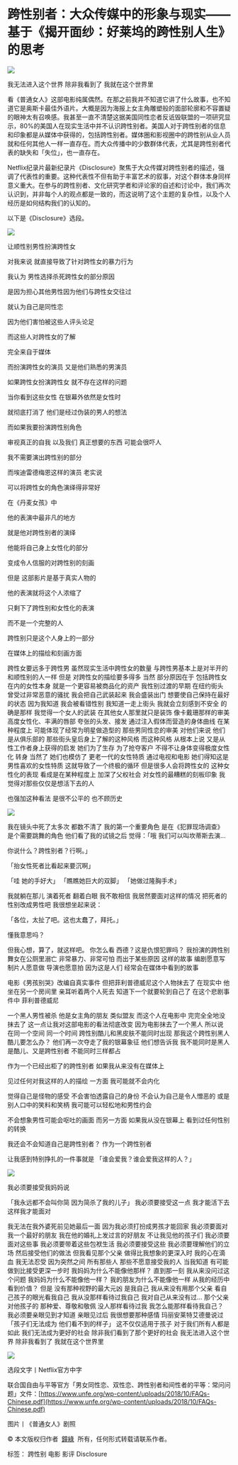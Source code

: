 # 跨性别者：大众传媒中的形象与现实——基于《揭开面纱：好莱坞的跨性别人生》的思考

[![](https://img3.doubanio.com/icon/u3578609-13.jpg)](https://www.douban.com/people/Turkeyears/)

我无法进入这个世界 除非我看到了 我就在这个世界里

看《普通女人》这部电影纯属偶然。在那之前我并不知道它讲了什么故事，也不知道它是奥斯卡最佳外语片。大概是因为海报上女主角雕塑般的面部轮廓和不容置疑的眼神太有召唤感。我甚至一直不清楚这据美国同性恋者反诋毁联盟的一项研究显示，80%的美国人在现实生活中并不认识跨性别者。美国人对于跨性别者的信息和印象都是从媒体中获得的，包括跨性别者。媒体圈和影视圈中的跨性别从业人员就和任何其他人一样一直存在。而大众传播中的少数群体代表，尤其是跨性别者代表的缺失和「失位」，也一直存在。

Netflix纪录片最新纪录片《Disclosure》聚焦于大众传媒对跨性别者的描述，强调了代表性的重要。这种代表性不但有助于丰富艺术的叙事，对这个群体本身同样意义重大。在参与的跨性别者、文化研究学者和评论家的自述和讨论中，我们再次认识到，并非每个人的观点都是一致的，而这说明了这个主题的复杂性，以及个人经历是如何结构我们的认知的。

以下是《Disclosure》选段。

![](https://img1.doubanio.com/view/thing_review/l/public/p4740418.webp)

让顺性别男性扮演跨性女

对我来说 就直接导致了针对跨性女的暴力行为

我认为 男性选择杀死跨性女的部分原因

是因为担心其他男性因为他们与跨性女交往过

就认为自己是同性恋

因为他们害怕被这些人评头论足

而这些人对跨性女的了解

完全来自于媒体

而扮演跨性女的演员 又是他们熟悉的男演员

如果跨性女扮演跨性女 就不存在这样的问题

当你看到这些女性 在银幕外依然是女性时

就彻底打消了 他们是经过伪装的男人的想法

而如果我要扮演跨性别角色

审视真正的自我 以及我们 真正想要的东西 可能会很吓人

我不需要演出跨性别的部分

而埃迪雷德梅恩这样的演员 老实说

可以将跨性女的角色演绎得非常好

在《丹麦女孩》中

他的表演中最非凡的地方

就是他对跨性别者的演绎

他能将自己身上女性化的部分

变成令人信服的对跨性别的刻画

但是 这部影片是基于真实人物的

他的表演就将这个人浓缩了

只剩下了跨性别和女性化的表演

而不是一个完整的人

跨性别只是这个人身上的一部分

在媒体上的描绘和刻画方面

跨性女要远多于跨性男 虽然现实生活中跨性女的数量 与跨性男基本上是对半开的 和顺性别的人一样 但是 对跨性女的描绘要多得多 当然 部分原因在于 包括跨性女在内的女性本身 就是一个更容易被商品化的资产 我性别过渡的早期 在纽约街头 曾受过非常恶意的骚扰 我会把自己武装起来 我会盛装出门 想要使自己保持在最好的状态 因为我知道 我会被看错性别 我知道一走上街头 我就会立刻感到不安全 的确是那样 我觉得一个女人的武装 在其他女人那里就只是装饰 像卡戴珊那样的审美 高度女性化、丰满的唇部 夸张的头发、接发 通过注入假体而营造的身体曲线 在某种程度上 可能体现了经常为明星做造型的 那些男同性恋的审美 对他们来说 他们是从俱乐部的 那些街头皇后身上了解的这种风格 而这种风格 从根本上说 又是从性工作者身上获得的启发 她们为了生存 为了抢夺客户 不得不让身体变得极度女性化 转身 当然了 她们也模仿了 更老一代的女性特质 通过电视和电影 她们得知这是男性喜欢的女性特质 这就导致了一个终极的循环 但是很多人会将跨性女的 这种女性化的表现 看成是在某种程度上 加深了父权社会 对女性的最糟糕的刻板印象 我觉得对那些仅仅是想活下去的人

也强加这种看法 是很不公平的 也不顾历史

![](https://img2.doubanio.com/view/thing_review/l/public/p4740421.webp)

我在镜头中死了太多次 都数不清了 我的第一个重要角色 是在《犯罪现场调查》 是个需要跳舞的角色 他们看了我的试镜之后 觉得：「哦 我们可以叫坎蒂斯去演…

你说什么？跨性别者？行啊。」

「抬女性死者比看起来要沉啊」

「哇 她的手好大」 「瞧瞧她巨大的双脚」 「她做过隆胸手术」

我就躺在那儿 演着死者 翻着白眼 我不敢相信 我居然要面对这样的情况 把死者的性别改成男性吧 我很想坐起来说：

「各位，太扯了吧。这也太蠢了，拜托。」

懂我意思吗？

但我心想，算了，就这样吧。 你怎么看 西德？这是仇恨犯罪吗？ 我扮演的跨性别舞女在公厕里溺亡 非常暴力、非常可怕 而出于某些原因 这样的故事 编剧愿意写 制片人愿意做 导演也愿意拍 因为这是人们 经常会在媒体中看到的故事

电影《男孩别哭》改编自真实事件 但把菲利普德威尼这个人物抹去了 在现实中 他坐在另一个房间里 亲耳听着两个人死去 知道下一个就要轮到自己了 在这个悲剧事件中 菲利普德威尼

一个黑人男性被杀 他是女主角的朋友 类似盟友 而这个人在电影中 完完全全地没抹去了 这一点让我对这部电影的看法彻底改变 因为电影抹去了一个黑人 所以说 在同一个空间 同一个时间 跨性别酷儿和黑皮肤不能同时出现 那我这个跨性别黑人酷儿要怎么办？ 他们再一次夺走了我的银幕象征 他们想告诉我 我不能同时是黑人 是酷儿、又是跨性别者 不能同时三样都占

作为一个已经出柜了的跨性别者 如果我从来没有在媒体上

见过任何对我这样的人的描绘 一方面 我可能就不会内化

觉得自己是怪物的感受 不会害怕透露自己的身份 不会认为自己是令人憎恶的 或是别人口中的笑料和笑柄 我可能可以轻松地和男性约会

不会想象男性可能会呕吐的画面 而另一方面 如果我从没在银幕上 看到过任何性别的转换

我还会不会知道自己是跨性别者？ 作为一个跨性别者

让我感到特别挣扎的一件事就是 「谁会爱我？谁会爱我这样的人？」

![](https://img1.doubanio.com/view/thing_review/l/public/p4740420.webp)

我必须要接受我妈妈说

「我永远都不会叫你简 因为简杀了我的儿子」 我必须要接受这一点 我才能活下去 这样我才能面对

我无法在我外婆死前见她最后一面 因为我必须打扮成男孩才能回家 我必须要面对我一个最好的朋友 我在他的婚礼上发过言的好朋友 不让我见他的孩子们 我必须要面对这些事 我必须要带着这些包袱生活 我必须要接受这些 我必须要理解他们的立场 然后接受他们的做法 但我看见那个父亲 做得比我想象的更深入时 我的心在滴血 我无法忍受 因为突然之间 所有那些人 那些不愿意接受我的人 当我知道 有可能做到比接受更深一步时 我妈妈为什么不能像他那样？ 直到那一刻 我从来没问过这个问题 我妈妈为什么不能像他一样？ 我的朋友为什么不能像他一样 从我的经历中看到价值？ 但是 没有那种视野的最大元凶 是我自己 我从来没有用那个父亲 看自己孩子的眼光看我自己 我从没那样看待过我自己 我对自己从来没有过… 那个父亲对他孩子的 那种爱、尊敬和敬佩 没人那样看待过我 我怎么能那样看待我自己？ 我必须要亲眼见到才知道 亲眼见过后 我很想要那种感情 玛丽安莱特艾德曼说过 「孩子们无法成为 他们看不到的样子」 这不仅仅适用于孩子 对于我们所有人都是如此 我们无法成为更好的社会 除非我们看到了那个更好的社会 我无法进入这个世界 除非我看到了 我就在这个世界里

![](https://img3.doubanio.com/view/thing_review/l/public/p4740422.webp)

选段文字丨Netflix官方中字

联合国自由与平等官方「男女同性恋、双性恋、跨性别者和间性者的平等：常问问题」文件：[https://www.unfe.org/wp-content/uploads/2018/10/FAQs-Chinese.pdf](https://www.unfe.org/wp-content/uploads/2018/10/FAQs-Chinese.pdf)

图片丨《普通女人》剧照

© 本文版权归作者  [鐘綠](https://www.douban.com/people/Turkeyears/)  所有，任何形式转载请联系作者。

标签： 跨性别 电影 影评 Disclosure
